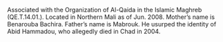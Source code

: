  Associated with the Organization of Al-Qaida in the Islamic Maghreb 
(QE.T.14.01.). Located in Northern Mali as of Jun. 2008. Mother’s name is
Benarouba Bachira. Father’s name is Mabrouk. He usurped the identity of Abid 
Hammadou, who allegedly died in Chad in 2004. 
